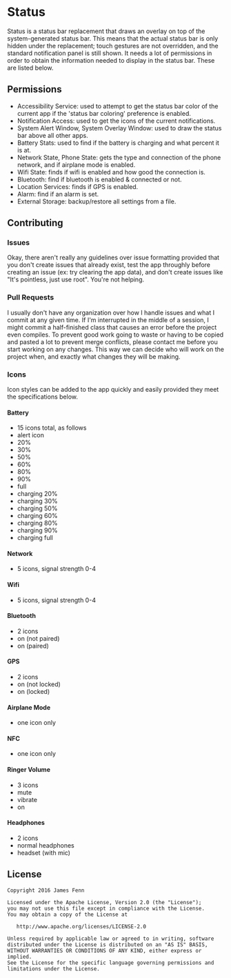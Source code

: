 # Status

Status is a status bar replacement that draws an overlay on top of the system-generated status bar. This means that the actual status bar is only hidden under the replacement; touch gestures are not overridden, and the standard notification panel is still shown. It needs a lot of permissions in order to obtain the information needed to display in the status bar. These are listed below.

## Permissions
- Accessibility Service: used to attempt to get the status bar color of the current app if the 'status bar coloring' preference is enabled.
- Notification Access: used to get the icons of the current notifications.
- System Alert Window, System Overlay Window: used to draw the status bar above all other apps.
- Battery Stats: used to find if the battery is charging and what percent it is at.
- Network State, Phone State: gets the type and connection of the phone network, and if airplane mode is enabled.
- Wifi State: finds if wifi is enabled and how good the connection is.
- Bluetooth: find if bluetooth is enabled & connected or not.
- Location Services: finds if GPS is enabled.
- Alarm: find if an alarm is set.
- External Storage: backup/restore all settings from a file.

## Contributing
### Issues
Okay, there aren't really any guidelines over issue formatting provided that you don't create issues that already exist, test the app throughly before creating an issue (ex: try clearing the app data), and don't create issues like "It's pointless, just use root". You're not helping.

### Pull Requests
I usually don't have any organization over how I handle issues and what I commit at any given time. If I'm interrupted in the middle of a session, I might commit a half-finished class that causes an error before the project even compiles. To prevent good work going to waste or having to be copied and pasted a lot to prevent merge conflicts, please contact me before you start working on any changes. This way we can decide who will work on the project when, and exactly what changes they will be making.

### Icons
Icon styles can be added to the app quickly and easily provided they meet the specifications below.

#### Battery
- 15 icons total, as follows
- alert icon
- 20%
- 30%
- 50%
- 60%
- 80%
- 90%
- full
- charging 20%
- charging 30%
- charging 50%
- charging 60%
- charging 80%
- charging 90%
- charging full

#### Network
- 5 icons, signal strength 0-4

#### Wifi
- 5 icons, signal strength 0-4

#### Bluetooth
- 2 icons
- on (not paired)
- on (paired)

#### GPS
- 2 icons
- on (not locked)
- on (locked)

#### Airplane Mode
- one icon only

#### NFC
- one icon only

#### Ringer Volume
- 3 icons
- mute
- vibrate
- on

#### Headphones
- 2 icons
- normal headphones
- headset (with mic)

## License

```
Copyright 2016 James Fenn

Licensed under the Apache License, Version 2.0 (the "License");
you may not use this file except in compliance with the License.
You may obtain a copy of the License at

   http://www.apache.org/licenses/LICENSE-2.0

Unless required by applicable law or agreed to in writing, software
distributed under the License is distributed on an "AS IS" BASIS,
WITHOUT WARRANTIES OR CONDITIONS OF ANY KIND, either express or implied.
See the License for the specific language governing permissions and
limitations under the License.
```
